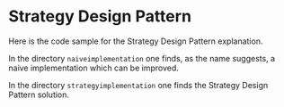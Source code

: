 # Strategy Design Pattern
Here is the code sample for the Strategy Design Pattern explanation.

In the directory `naiveimplementation` one finds, as the name suggests, a naive implementation which can be improved. 

In the directory `strategyimplementation` one finds the Strategy Design Pattern solution.